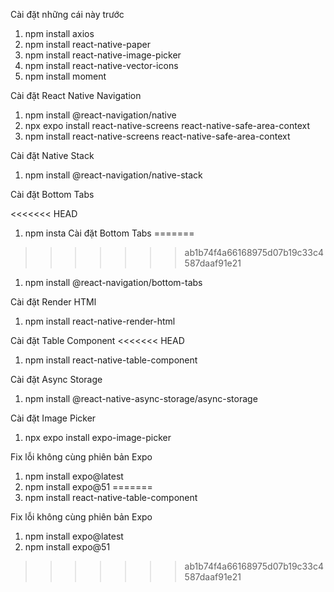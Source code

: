 Cài đặt những cái này trước

1. npm install axios
2. npm install react-native-paper
3. npm install react-native-image-picker
4. npm install react-native-vector-icons
5. npm install moment

Cài đặt React Native Navigation

1. npm install @react-navigation/native
2. npx expo install react-native-screens react-native-safe-area-context
3. npm install react-native-screens react-native-safe-area-context

Cài đặt Native Stack

1. npm install @react-navigation/native-stack

Cài đặt Bottom Tabs

<<<<<<< HEAD
1. npm insta
   Cài đặt Bottom Tabs
=======
>>>>>>> ab1b74f4a66168975d07b19c33c4587daaf91e21
1. npm install @react-navigation/bottom-tabs

Cài đặt Render HTMl

1. npm install react-native-render-html

Cài đặt Table Component
<<<<<<< HEAD

1. npm install react-native-table-component

Cài đặt Async Storage

1. npm install @react-native-async-storage/async-storage

Cài đặt Image Picker

1. npx expo install expo-image-picker

Fix lỗi không cùng phiên bản Expo

1. npm install expo@latest
2. npm install expo@51
=======
1. npm install react-native-table-component

Fix lỗi không cùng phiên bản Expo

1. npm install expo@latest
2. npm install expo@51
>>>>>>> ab1b74f4a66168975d07b19c33c4587daaf91e21
